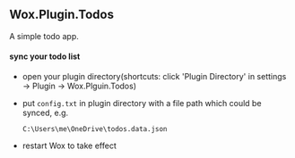 Wox.Plugin.Todos
--------------------------

A simple todo app.

#### sync your todo list
- open your plugin directory(shortcuts: click 'Plugin Directory' in settings -> Plugin -> Wox.Plguin.Todos)
- put `config.txt` in plugin directory with a file path which could be synced, e.g.

    ```
    C:\Users\me\OneDrive\todos.data.json
    ```
- restart Wox to take effect

